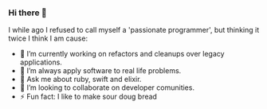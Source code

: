 ### Hi there 👋

I while ago I refused to call myself a 'passionate programmer', but thinking it twice I think I am cause:

- 🔭 I’m currently working on refactors and cleanups over legacy applications.
- 🌱 I’m always apply software to real life problems.
- 💬 Ask me about ruby, swift and elixir.
- 👯 I’m looking to collaborate on developer comunities.
- ⚡ Fun fact: I like to make sour doug bread

<!--
**3zcurdia/3zcurdia** is a ✨ _special_ ✨ repository because its `README.md` (this file) appears on your GitHub profile.

Here are some ideas to get you started:

- 🔭 I’m currently working on ...
- 🌱 I’m currently learning ...
- 👯 I’m looking to collaborate on ...
- 🤔 I’m looking for help with ...
- 💬 Ask me about ...
- 📫 How to reach me: ...
- 😄 Pronouns: ...
- ⚡ Fun fact: ...
-->
